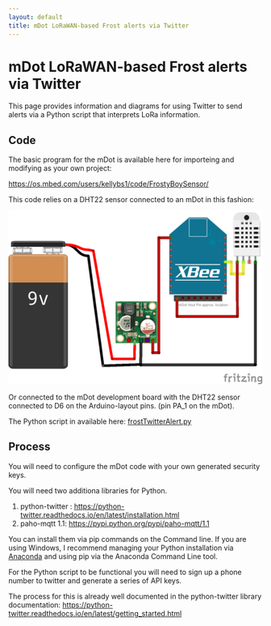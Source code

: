 ```yaml
---
layout: default
title: mDot LoRaWAN-based Frost alerts via Twitter
---
```


# mDot LoRaWAN-based Frost alerts via Twitter

This page provides information and diagrams for using Twitter to send alerts via a Python script that interprets LoRa information.



## Code

The basic program for the mDot is available here for importeing and modifying as your own project: 

https://os.mbed.com/users/kellybs1/code/FrostyBoySensor/


This code relies on a DHT22 sensor connected to an mDot in this fashion:

<img src="mDotTwitterBotImages/BatteryDHT22_bb.png" width="600">

Or connected to the mDot development board with the DHT22 sensor connected to D6 on the Arduino-layout pins. (pin PA_1 on the mDot).


The Python script in available here: <a href="frostTwitterAlert.py">frostTwitterAlert.py</a>


## Process

You will need to configure the mDot code with your own generated security keys.


You will need two additiona libraries for Python.
1. python-twitter : https://python-twitter.readthedocs.io/en/latest/installation.html
2. paho-mqtt 1.1: https://pypi.python.org/pypi/paho-mqtt/1.1

You can install them via pip commands on the Command line. If you are using Windows, I recommend managing your Python installation via <a href="https://conda.io/docs/user-guide/install/windows.html">Anaconda</a> and using pip via the Anaconda Command Line tool.

For the Python script to be functional you will need to sign up a phone number to twitter and generate a series of API keys.

The process for this is already well documented in the python-twitter library documentation: <a href="https://python-twitter.readthedocs.io/en/latest/getting_started.html">https://python-twitter.readthedocs.io/en/latest/getting_started.html</a>






